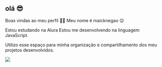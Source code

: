 ## olá 😎
Boas vindas ao meu perfil 💙💙
Meu nome é maicknegao 😉

Estou estudando na Alura
Estou me desenvolvendo na linguagem JavaScript.

Utilizo esse espaço para minha organização e compartilhamento dos meu projetos desenvolvidos.

![](https://media.tenor.com/cre5dUFcO-0AAAAi/whiskey-pouring-drink.gif)
